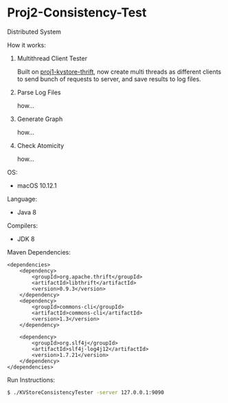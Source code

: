 # Proj2-Consistency-Test
Distributed System

How it works:

1. Multithread Client Tester

    Built on [proj1-kvstore-thrift](https://github.com/YuBPan/proj-distributed-system/tree/master/proj1-kvstore-thrift), now create multi threads as different clients to send bunch of requests to server, and save results to log files.

2. Parse Log Files

    how...

3. Generate Graph

    how...

4. Check Atomicity

    how...

OS:
- macOS 10.12.1

Language:
- Java 8

Compilers:
- JDK 8

Maven Dependencies:
```
<dependencies>
    <dependency>
        <groupId>org.apache.thrift</groupId>
        <artifactId>libthrift</artifactId>
        <version>0.9.3</version>
    </dependency>
    <dependency>
        <groupId>commons-cli</groupId>
        <artifactId>commons-cli</artifactId>
        <version>1.3</version>
    </dependency>

    <dependency>
        <groupId>org.slf4j</groupId>
        <artifactId>slf4j-log4j12</artifactId>
        <version>1.7.21</version>
    </dependency>
</dependencies>
```

Run Instructions:
```sh
$ ./KVStoreConsistencyTester -server 127.0.0.1:9090
```
